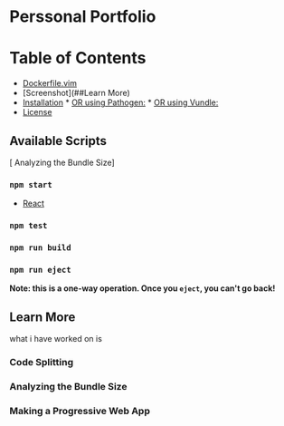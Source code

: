 # Perssonal Portfolio

Table of Contents
=================

  * [Dockerfile.vim](#dockerfilevim)
  * [Screenshot](##Learn More)
  * [Installation](#installation)
        * [OR using Pathogen:](#or-using-pathogen)
        * [OR using Vundle:](#or-using-vundle)
  * [License](#license)

## Available Scripts

[ Analyzing the Bundle Size]
### `npm start`

* [React](https://reactjs.org/docs/getting-started.html)

### `npm test`


### `npm run build`


### `npm run eject`

**Note: this is a one-way operation. Once you `eject`, you can't go back!**



## Learn More
what i have worked on is 

### Code Splitting



### Analyzing the Bundle Size



### Making a Progressive Web App



